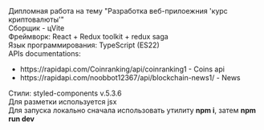 
<div>Дипломная работа на тему "Разработка веб-прилоежния 'курс криптовалюты'"</div>
<div>Сборщик - цVite</div>
<div>Фреймворк: React + Redux toolkit + redux saga</div>
<div>Язык программирования: TypeScript (ES22)</div>
<div>
  APIs documentations: 
  <ul>
    <li>
      https://rapidapi.com/Coinranking/api/coinranking1 - Coins api
    </li>
    <li>
      https://rapidapi.com/noobbot12367/api/blockchain-news1/ - News
    </li>
  </ul>
</div>
<div>
Стили: styled-components v.5.3.6
</div>
<div>
  Для разметки используется jsx
</div>
<div>
  Для запуска локально сначала использовать утилиту <b>npm i</b>, затем <b>npm run dev</b>
</div>
